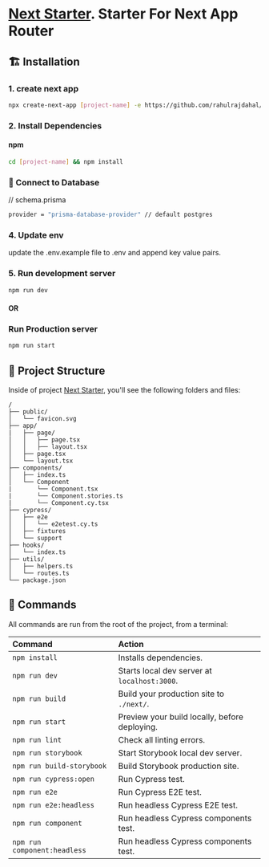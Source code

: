 # [Next Starter](https://github.com/rahulrajdahal/next-starter). Starter For Next App Router

## 🏗 Installation

### 1. create next app

```sh
npx create-next-app [project-name] -e https://github.com/rahulrajdahal/next-starter
```

### 2. Install Dependencies

#### npm

```sh
cd [project-name] && npm install
```

### 💾 Connect to Database

// schema.prisma

```sh
provider = "prisma-database-provider" // default postgres
```

### 4. Update env

update the .env.example file to .env and append key value pairs.

### 5. Run development server

```sh
npm run dev
```

#### OR

### Run Production server

```sh
npm run start
```

## 🚀 Project Structure

Inside of project [Next Starter](https://github.com/rahulrajdahal/next-starter), you'll see the following folders and files:

```text
/
├── public/
│   └── favicon.svg
├── app/
|   ├── page/
│   │   ├── page.tsx
│   │   ├── layout.tsx
│   ├── page.tsx
│   └── layout.tsx
├── components/
│   ├── index.ts
│   └── Component
|       └── Component.tsx
|       └── Component.stories.ts
|       └── Component.cy.tsx
├── cypress/
│   ├── e2e
│   │   └── e2etest.cy.ts
│   ├── fixtures
│   └── support
├── hooks/
│   └── index.ts
├── utils/
│   ├── helpers.ts
│   └── routes.ts
└── package.json
```

## 🧞 Commands

All commands are run from the root of the project, from a terminal:

| Command                      | Action                                        |
| :--------------------------- | :-------------------------------------------- |
| `npm install`                | Installs dependencies.                        |
| `npm run dev`                | Starts local dev server at `localhost:3000`.  |
| `npm run build`              | Build your production site to `./next/`.      |
| `npm run start`              | Preview your build locally, before deploying. |
| `npm run lint`               | Check all linting errors.                     |
| `npm run storybook`          | Start Storybook local dev server.             |
| `npm run build-storybook`    | Build Storybook production site.              |
| `npm run cypress:open`       | Run Cypress test.                             |
| `npm run e2e`                | Run Cypress E2E test.                         |
| `npm run e2e:headless`       | Run headless Cypress E2E test.                |
| `npm run component`          | Run headless Cypress components test.         |
| `npm run component:headless` | Run headless Cypress components test.         |
